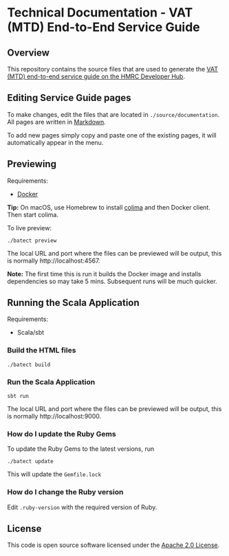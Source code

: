 # Technical Documentation - VAT (MTD) End-to-End Service Guide

## Overview

This repository contains the source files that are used to generate the [VAT (MTD) end-to-end service guide on the HMRC Developer Hub](https://developer.service.hmrc.gov.uk/guides/vat-mtd-end-to-end-service-guide).

## Editing Service Guide pages

To make changes, edit the files that are located in `./source/documentation`. All pages are written in [Markdown](https://en.wikipedia.org/wiki/Markdown).

To add new pages simply copy and paste one of the existing pages, it will automatically appear in the menu.

## Previewing

Requirements:
* [Docker](https://www.docker.com/)

**Tip:** On macOS, use Homebrew to install [colima](https://github.com/abiosoft/colima) and then Docker client. Then start colima.

To live preview:
```
./batect preview
```
The local URL and port where the files can be previewed will be output, this is normally http://localhost:4567.

**Note:** The first time this is run it builds the Docker image and installs dependencies so may take 5 mins.
Subsequent runs will be much quicker.

## Running the Scala Application

Requirements:
* Scala/sbt

### Build the HTML files
```
./batect build
```
### Run the Scala Application
```
sbt run
```

The local URL and port where the files can be previewed will be output, this is normally http://localhost:9000.

### How do I update the Ruby Gems
To update the Ruby Gems to the latest versions, run
```
./batect update
```
This will update the `Gemfile.lock`

### How do I change the Ruby version
Edit `.ruby-version` with the required version of Ruby.

[tdt]: https://github.com/alphagov/tech-docs-template
[rbenv]: https://github.com/rbenv/rbenv

## License
This code is open source software licensed under the [Apache 2.0 License]("http://www.apache.org/licenses/LICENSE-2.0.html").
